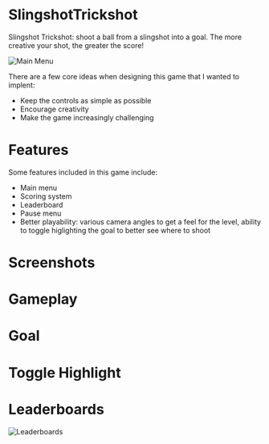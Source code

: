 # SlingshotTrickshot

Slingshot Trickshot: shoot a ball from a slingshot into a goal. The more creative your shot, the greater the score!

![Main Menu](https://user-images.githubusercontent.com/74948994/156241343-96de97e1-d3a5-4870-84e7-1f43987a20c1.png)


There are a few core ideas when designing this game that I wanted to implent:

- Keep the controls as simple as possible
- Encourage creativity
- Make the game increasingly challenging


# Features

Some features included in this game include:
- Main menu
- Scoring system
- Leaderboard
- Pause menu
- Better playability: various camera angles to get a feel for the level, ability to toggle higlighting the goal to better see where to shoot

# Screenshots

# Gameplay

# Goal

# Toggle Highlight

# Leaderboards
![Leaderboards](https://user-images.githubusercontent.com/74948994/156250073-2e7de4d8-26fd-40c0-a194-b9b515e31781.png)
